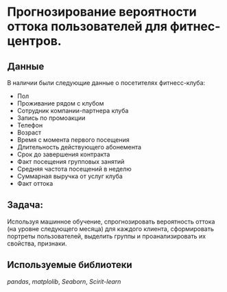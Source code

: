 # Прогнозирование вероятности оттока пользователей для фитнес-центров.

 
## Данные

В наличии были следующие данные о посетителях фитнесс-клуба:
- Пол
- Проживание рядом с клубом
- Сотрудник компании-партнера клуба
- Запись по промоакции
- Телефон
- Возраст
- Время с момента первого посещения
- Длительность действующего абонемента
- Срок до завершения контракта
- Факт посещения групповых занятий
- Средняя частота посещений в неделю
- Суммарная выручка от услуг клуба
- Факт оттока

## Задача:

Используя машинное обучение, спрогнозировать вероятность оттока (на уровне следующего месяца) для каждого клиента, сформировать портреты пользователей, выделить группы и проанализировать их свойства, признаки.

## Используемые библиотеки
*pandas*, *matplolib*, *Seaborn*, *Scirit-learn*
